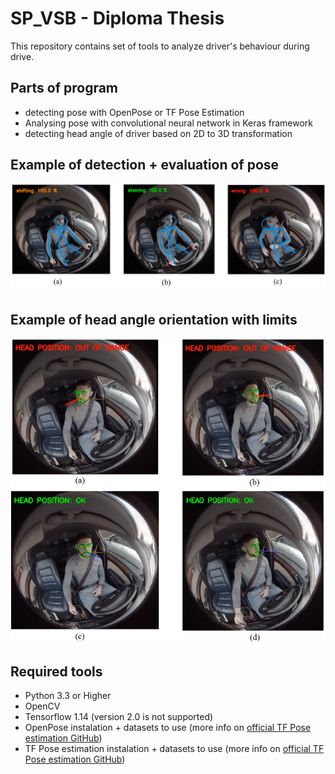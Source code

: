 # SP_VSB - Diploma Thesis
This repository contains set of tools to analyze  driver's behaviour during drive.
## Parts of program
* detecting pose with OpenPose or TF Pose Estimation
* Analysing pose with convolutional neural network in Keras framework
* detecting head angle  of driver based on 2D to 3D transformation

## Example of detection + evaluation of pose
![nnresult2](https://raw.githubusercontent.com/michalfalat/SP_VSB/master/images/nnresult2.png)

## Example of head angle orientation with limits
![headLimits](https://raw.githubusercontent.com/michalfalat/SP_VSB/master/images/headLimits.png)


## Required tools
* Python 3.3 or Higher
* OpenCV
* Tensorflow 1.14 (version 2.0  is not supported)
* OpenPose instalation + datasets to use (more info on [official TF Pose estimation GitHub](https://github.com/CMU-Perceptual-Computing-Lab/openpose))
* TF Pose estimation instalation  + datasets to use (more info on [official TF Pose estimation GitHub](https://github.com/ildoonet/tf-pose-estimation))
